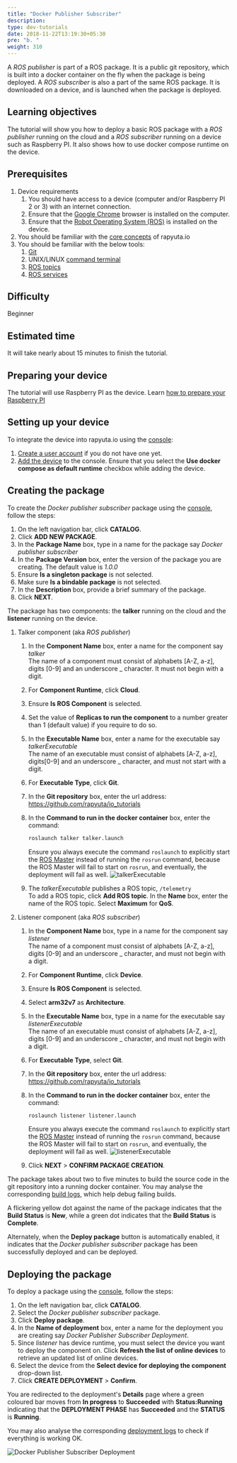 ```yaml
---
title: "Docker Publisher Subscriber"
description:
type: dev-tutorials
date: 2018-11-22T13:19:30+05:30
pre: "b. "
weight: 310
---
```

A _ROS publisher_ is part of a ROS package. It is a public git repository, which
is built into a docker container on the fly when the package is being deployed.
A _ROS subscriber_ is also a part of the same ROS package. It is downloaded on a
device, and is launched when the package is deployed.

## Learning objectives
The tutorial will show you how to deploy a basic ROS package with a _ROS publisher_
running on the cloud and a _ROS subscriber_ running on a device such as Raspberry
PI. It also shows how to use docker compose runtime on the device.

## Prerequisites
1. Device requirements
	1. You should have access to a device (computer and/or Raspberry PI 2 or 3)
	with an internet connection.
	2. Ensure that the [Google Chrome](https://www.google.com/chrome) browser is
	installed on the computer.
	3. Ensure that the [Robot Operating System (ROS)](https://wiki.ros.org/kinetic/Installation)
	is installed on the device.
2. You should be familiar with the [core concepts](/core-concepts) of rapyuta.io
3. You should be familiar with the below tools:
	1. [Git](https://git-scm.com/doc)
	2. UNIX/LINUX [command terminal](https://www.digitalocean.com/community/tutorials/an-introduction-to-the-linux-terminal)
	3. [ROS topics](https://wiki.ros.org/Topics)
	4. [ROS services](https://wiki.ros.org/Services)

## Difficulty
Beginner

## Estimated time
It will take nearly about 15 minutes to finish the tutorial.

## Preparing your device
The tutorial will use Raspberry PI as the device.
Learn [how to prepare your Raspberry PI](/getting-started/prepare-raspberry-pi)

## Setting up your device
To integrate the device into rapyuta.io using the [console](https://closed-beta.rapyuta.io):

1. [Create a user account](/getting-started/create-new-user) if you do not
have one yet.
2. [Add the device](/getting-started/add-new-device) to the console.
Ensure that you select the **Use docker compose as default runtime** checkbox
while adding the device.

## Creating the package
To create the _Docker publisher subscriber_ package using the
[console](https://closed-beta.rapyuta.io), follow the steps:

1. On the left navigation bar, click **CATALOG**.
2. Click **ADD NEW PACKAGE**.
3. In the **Package Name** box, type in a name for the package say _Docker publisher
   subscriber_
4. In the **Package Version** box, enter the version of the package you are creating.
   The default value is _1.0.0_
5. Ensure **Is a singleton package** is not selected.
6. Make sure **Is a bindable package** is not selected.
5. In the **Description** box, provide a brief summary of the package.
6. Click **NEXT**.

The package has two components: the **talker** running on the cloud and the
**listener** running on the device.

1. Talker component (aka _ROS publisher_)
	1. In the **Component Name** box, enter a name for the component say _talker_      
	   The name of a component must consist of alphabets [A-Z, a-z], digits [0-9]
	   and an underscore _ character. It must not begin with a digit.
	2. For **Component Runtime**, click **Cloud**.
	3. Ensure **Is ROS Component** is selected.
	4. Set the value of **Replicas to run the component** to a number greater than
	   1 (default value) if you require to do so.
	5. In the **Executable Name** box, enter a name for the executable say
	   _talkerExecutable_    
	   The name of an executable must consist of alphabets [A-Z, a-z], digits[0-9]
	   and an underscore _ character, and must not start with a digit.
	6. For **Executable Type**, click **Git**.
	7. In the **Git repository** box, enter the url address:
	https://github.com/rapyuta/io_tutorials
	8. In the **Command to run in the docker container** box, enter the command:
		```bash
		roslaunch talker talker.launch
		```

		Ensure you always execute the command `roslaunch` to explicitly start the
		[ROS Master](https://wiki.ros.org/Master) instead of running the `rosrun`
		command, because the ROS Master will fail to start on `rosrun`, and
		eventually, the deployment will fail as well.
		![talkerExecutable](/images/tutorials/docker-pub-sub/docker-pubsub-talker-exec.png?classes=border,shadow&width=50pc)
	9. The _talkerExecutable_ publishes a ROS topic, `/telemetry`    
	   To add a ROS topic, click **Add ROS topic**. In the **Name** box, enter the
	   name of the ROS topic. Select **Maximum** for **QoS**.
2. Listener component (aka _ROS subscriber_)
	1. In the **Component Name** box, type in a name for the component say _listener_        
	   The name of a component must consist of alphabets [A-Z, a-z], digits [0-9]
	   and an underscore _ character, and must not begin with a digit.
	2. For **Component Runtime**, click **Device**.
	3. Ensure **Is ROS Component** is selected.
	4. Select **arm32v7** as **Architecture**.
	6. In the **Executable Name** box, type in a name for the executable say
	   _listenerExecutable_    
	   The name of an executable must consist of alphabets [A-Z, a-z], digits [0-9]
	   and an underscore _ character, and must not begin with a digit.
	7. For **Executable Type**, select **Git**.
	8. In the **Git repository** box, enter the url address: https://github.com/rapyuta/io_tutorials
	9. In the **Command to run in the docker container** box, enter the command:
		```bash
		roslaunch listener listener.launch
		```

		Ensure you always execute the command `roslaunch` to explicitly start the
		[ROS Master](https://wiki.ros.org/Master) instead of running the `rosrun`
		command, because the ROS Master will fail to start on `rosrun`, and
		eventually, the deployment will fail as well.
		![listenerExecutable](/images/tutorials/docker-pub-sub/docker-pubsub-listener-exec.png?classes=border,shadow&width=50pc)
	10. Click **NEXT** > **CONFIRM PACKAGE CREATION**.

The package takes about two to five minutes to build the source code in the git
repository into a running docker container. You may analyse the corresponding
[build logs](/core-concepts/logging/build-logs), which help debug failing builds.

A flickering yellow dot against the name of the package indicates that the
**Build Status** is **New**, while a green dot indicates that the **Build Status**
is **Complete**.

Alternately, when the **Deploy package** button is automatically enabled, it
indicates that the _Docker publisher subscriber_ package has been successfully
deployed and can be deployed.

## Deploying the package
To deploy a package using the [console](https://closed-beta.rapyuta.io),
follow the steps:

1. On the left navigation bar, click **CATALOG**.
2. Select the _Docker publisher subscriber_ package.
3. Click **Deploy package**.
4. In the **Name of deployment** box, enter a name for the deployment you are
   creating say _Docker Publisher Subscriber Deployment_.
5. Since _listener_ has device runtime, you must select the device you want to
   deploy the component on. Click **Refresh the list of online devices** to retrieve
   an updated list of online devices.
6. Select the device from the **Select device for deploying the component**
   drop-down list.
8. Click **CREATE DEPLOYMENT** > **Confirm**.

You are redirected to the deployment's **Details** page where a green coloured bar
moves from **In progress** to **Succeeded** with **Status:Running** indicating that
the **DEPLOYMENT PHASE** has **Succeeded** and the **STATUS** is **Running**.

You may also analyse the corresponding [deployment logs](/core-concepts/logging/deployment-logs)
to check if everything is working OK.

![Docker Publisher Subscriber Deployment](/images/tutorials/docker-pub-sub/docker-pubsub-deployment.png?classes=border,shadow&width=50pc)
